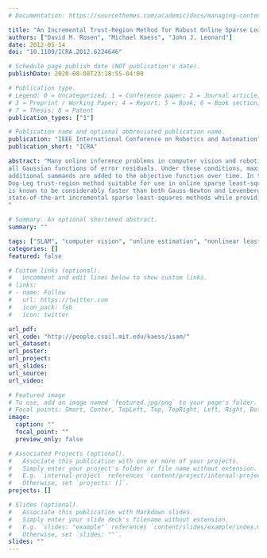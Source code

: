 ```yaml
---
# Documentation: https://sourcethemes.com/academic/docs/managing-content/

title: "An Incremental Trust-Region Method for Robust Online Sparse Least-Squares Estimation"
authors: ["David M. Rosen", "Michael Kaess", "John J. Leonard"]
date: 2012-05-14
doi: "10.1109/ICRA.2012.6224646"

# Schedule page publish date (NOT publication's date).
publishDate: 2020-08-08T23:18:55-04:00

# Publication type.
# Legend: 0 = Uncategorized; 1 = Conference paper; 2 = Journal article;
# 3 = Preprint / Working Paper; 4 = Report; 5 = Book; 6 = Book section;
# 7 = Thesis; 8 = Patent
publication_types: ["1"]

# Publication name and optional abbreviated publication name.
publication: "IEEE International Conference on Robotics and Automation"
publication_short: "ICRA"

abstract: "Many online inference problems in computer vision and robotics are characterized by probability distributions whose factor graph representations are sparse and whose factors are
all Gaussian functions of error residuals. Under these conditions, maximum likelihood estimation corresponds to solving a sequence of sparse least-squares minimization problems in which
additional summands are added to the objective function over time. In this paper we present Robust Incremental least-Squares Estimation (RISE), an incrementalized version of the Powell’s
Dog-Leg trust-region method suitable for use in online sparse least-squares minimization. As a trust-region method, Powell’s Dog-Leg enjoys excellent global convergence properties, and
is known to be considerably faster than both Gauss-Newton and Levenberg-Marquardt when applied to sparse least-squares problems. Consequently, RISE maintains the speed of current
state-of-the-art incremental sparse least-squares methods while providing superior robustness to objective function nonlinearities.
"

# Summary. An optional shortened abstract.
summary: ""

tags: ["SLAM", "computer vision", "online estimation", "nonlinear least-squares", "incremental optimization", "factor graphs"]
categories: []
featured: false

# Custom links (optional).
#   Uncomment and edit lines below to show custom links.
# links:
# - name: Follow
#   url: https://twitter.com
#   icon_pack: fab
#   icon: twitter

url_pdf:
url_code: "http://people.csail.mit.edu/kaess/isam/"
url_dataset:
url_poster:
url_project:
url_slides:
url_source:
url_video:

# Featured image
# To use, add an image named `featured.jpg/png` to your page's folder. 
# Focal points: Smart, Center, TopLeft, Top, TopRight, Left, Right, BottomLeft, Bottom, BottomRight.
image:
  caption: ""
  focal_point: ""
  preview_only: false

# Associated Projects (optional).
#   Associate this publication with one or more of your projects.
#   Simply enter your project's folder or file name without extension.
#   E.g. `internal-project` references `content/project/internal-project/index.md`.
#   Otherwise, set `projects: []`.
projects: []

# Slides (optional).
#   Associate this publication with Markdown slides.
#   Simply enter your slide deck's filename without extension.
#   E.g. `slides: "example"` references `content/slides/example/index.md`.
#   Otherwise, set `slides: ""`.
slides: ""
---
```

